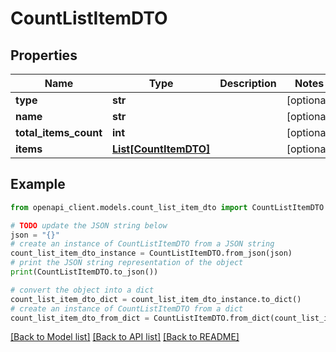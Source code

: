 # CountListItemDTO


## Properties

Name | Type | Description | Notes
------------ | ------------- | ------------- | -------------
**type** | **str** |  | [optional] 
**name** | **str** |  | [optional] 
**total_items_count** | **int** |  | [optional] 
**items** | [**List[CountItemDTO]**](CountItemDTO.md) |  | [optional] 

## Example

```python
from openapi_client.models.count_list_item_dto import CountListItemDTO

# TODO update the JSON string below
json = "{}"
# create an instance of CountListItemDTO from a JSON string
count_list_item_dto_instance = CountListItemDTO.from_json(json)
# print the JSON string representation of the object
print(CountListItemDTO.to_json())

# convert the object into a dict
count_list_item_dto_dict = count_list_item_dto_instance.to_dict()
# create an instance of CountListItemDTO from a dict
count_list_item_dto_from_dict = CountListItemDTO.from_dict(count_list_item_dto_dict)
```
[[Back to Model list]](../README.md#documentation-for-models) [[Back to API list]](../README.md#documentation-for-api-endpoints) [[Back to README]](../README.md)


